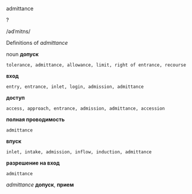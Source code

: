 admittance

?

/ədˈmitns/

Definitions of _admittance_

noun
**допуск**

    tolerance, admittance, allowance, limit, right of entrance, recourse
**вход**

    entry, entrance, inlet, login, admission, admittance
**доступ**

    access, approach, entrance, admission, admittance, accession
**полная проводимость**

    admittance
**впуск**

    inlet, intake, admission, inflow, induction, admittance
**разрешение на вход**

    admittance

_admittance_
**допуск**, **прием**